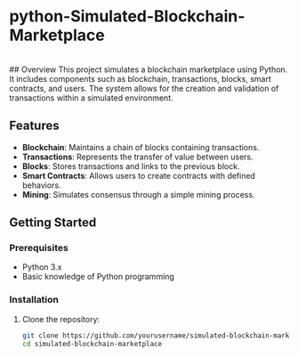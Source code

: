 # python-Simulated-Blockchain-Marketplace
<br>
## Overview
This project simulates a blockchain marketplace using Python. It includes components such as blockchain, transactions, blocks, smart contracts, and users. The system allows for the creation and validation of transactions within a simulated environment.

## Features
- **Blockchain**: Maintains a chain of blocks containing transactions.
- **Transactions**: Represents the transfer of value between users.
- **Blocks**: Stores transactions and links to the previous block.
- **Smart Contracts**: Allows users to create contracts with defined behaviors.
- **Mining**: Simulates consensus through a simple mining process.

## Getting Started

### Prerequisites
- Python 3.x
- Basic knowledge of Python programming

### Installation
1. Clone the repository:
   ```bash
   git clone https://github.com/yourusername/simulated-blockchain-marketplace.git
   cd simulated-blockchain-marketplace
